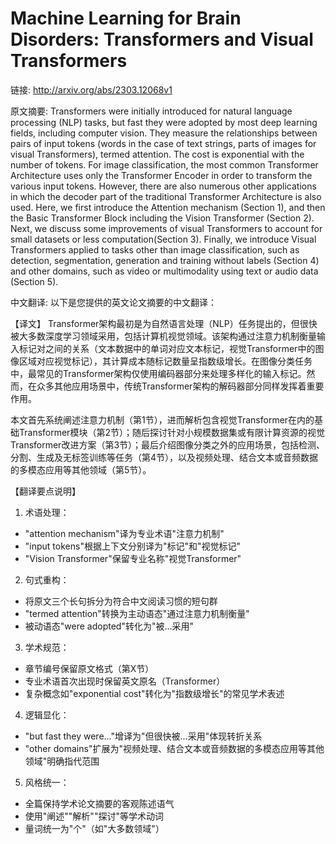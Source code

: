 # Machine Learning for Brain Disorders: Transformers and Visual Transformers

链接: http://arxiv.org/abs/2303.12068v1

原文摘要:
Transformers were initially introduced for natural language processing (NLP)
tasks, but fast they were adopted by most deep learning fields, including
computer vision. They measure the relationships between pairs of input tokens
(words in the case of text strings, parts of images for visual Transformers),
termed attention. The cost is exponential with the number of tokens. For image
classification, the most common Transformer Architecture uses only the
Transformer Encoder in order to transform the various input tokens. However,
there are also numerous other applications in which the decoder part of the
traditional Transformer Architecture is also used. Here, we first introduce the
Attention mechanism (Section 1), and then the Basic Transformer Block including
the Vision Transformer (Section 2). Next, we discuss some improvements of
visual Transformers to account for small datasets or less computation(Section
3). Finally, we introduce Visual Transformers applied to tasks other than image
classification, such as detection, segmentation, generation and training
without labels (Section 4) and other domains, such as video or multimodality
using text or audio data (Section 5).

中文翻译:
以下是您提供的英文论文摘要的中文翻译：

【译文】
Transformer架构最初是为自然语言处理（NLP）任务提出的，但很快被大多数深度学习领域采用，包括计算机视觉领域。该架构通过注意力机制衡量输入标记对之间的关系（文本数据中的单词对应文本标记，视觉Transformer中的图像区域对应视觉标记），其计算成本随标记数量呈指数级增长。在图像分类任务中，最常见的Transformer架构仅使用编码器部分来处理多样化的输入标记。然而，在众多其他应用场景中，传统Transformer架构的解码器部分同样发挥着重要作用。

本文首先系统阐述注意力机制（第1节），进而解析包含视觉Transformer在内的基础Transformer模块（第2节）；随后探讨针对小规模数据集或有限计算资源的视觉Transformer改进方案（第3节）；最后介绍图像分类之外的应用场景，包括检测、分割、生成及无标签训练等任务（第4节），以及视频处理、结合文本或音频数据的多模态应用等其他领域（第5节）。

【翻译要点说明】
1. 术语处理：
- "attention mechanism"译为专业术语"注意力机制"
- "input tokens"根据上下文分别译为"标记"和"视觉标记"
- "Vision Transformer"保留专业名称"视觉Transformer"

2. 句式重构：
- 将原文三个长句拆分为符合中文阅读习惯的短句群
- "termed attention"转换为主动语态"通过注意力机制衡量"
- 被动语态"were adopted"转化为"被...采用"

3. 学术规范：
- 章节编号保留原文格式（第X节）
- 专业术语首次出现时保留英文原名（Transformer）
- 复杂概念如"exponential cost"转化为"指数级增长"的常见学术表述

4. 逻辑显化：
- "but fast they were..."增译为"但很快被...采用"体现转折关系
- "other domains"扩展为"视频处理、结合文本或音频数据的多模态应用等其他领域"明确指代范围

5. 风格统一：
- 全篇保持学术论文摘要的客观陈述语气
- 使用"阐述""解析""探讨"等学术动词
- 量词统一为"个"（如"大多数领域"）
